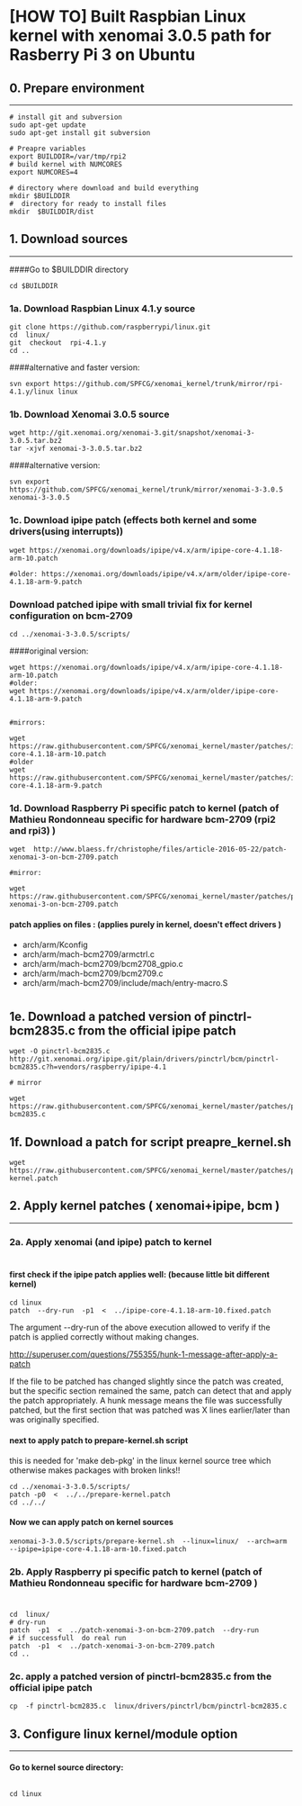 # [HOW TO] Built Raspbian Linux kernel with xenomai 3.0.5 path for Rasberry Pi 3 on Ubuntu


## 0. Prepare environment
---
```shell
# install git and subversion
sudo apt-get update
sudo apt-get install git subversion

# Preapre variables
export BUILDDIR=/var/tmp/rpi2
# build kernel with NUMCORES
export NUMCORES=4

# directory where download and build everything  
mkdir $BUILDDIR   
#  directory for ready to install files
mkdir  $BUILDDIR/dist  
```

## 1. Download sources 
---
####Go to $BUILDDIR directory
```shell
cd $BUILDDIR
```
### 1a. Download Raspbian Linux 4.1.y source

```shell
git clone https://github.com/raspberrypi/linux.git
cd  linux/
git  checkout  rpi-4.1.y
cd ..
```
####alternative and faster version:
```shell
svn export https://github.com/SPFCG/xenomai_kernel/trunk/mirror/rpi-4.1.y/linux linux
```

### 1b. Download Xenomai 3.0.5 source
```shell
wget http://git.xenomai.org/xenomai-3.git/snapshot/xenomai-3-3.0.5.tar.bz2
tar -xjvf xenomai-3-3.0.5.tar.bz2
```
####alternative version:
```shell
svn export https://github.com/SPFCG/xenomai_kernel/trunk/mirror/xenomai-3-3.0.5 xenomai-3-3.0.5
```

### 1c. Download ipipe  patch  (effects both kernel and some drivers(using interrupts))
```shell
wget https://xenomai.org/downloads/ipipe/v4.x/arm/ipipe-core-4.1.18-arm-10.patch

#older: https://xenomai.org/downloads/ipipe/v4.x/arm/older/ipipe-core-4.1.18-arm-9.patch

```
### Download patched ipipe with small trivial fix for kernel configuration on bcm-2709 

```shell
cd ../xenomai-3-3.0.5/scripts/
```
####original version:
```shell
wget https://xenomai.org/downloads/ipipe/v4.x/arm/ipipe-core-4.1.18-arm-10.patch
#older:
wget https://xenomai.org/downloads/ipipe/v4.x/arm/older/ipipe-core-4.1.18-arm-9.patch


#mirrors:

wget https://raw.githubusercontent.com/SPFCG/xenomai_kernel/master/patches/ipipe-core-4.1.18-arm-10.patch
#older
wget https://raw.githubusercontent.com/SPFCG/xenomai_kernel/master/patches/ipipe-core-4.1.18-arm-9.patch

```

### 1d. Download Raspberry Pi specific patch  to kernel  (patch of Mathieu Rondonneau specific for hardware bcm-2709 (rpi2 and rpi3) )
```shell
wget  http://www.blaess.fr/christophe/files/article-2016-05-22/patch-xenomai-3-on-bcm-2709.patch

#mirror:

wget https://raw.githubusercontent.com/SPFCG/xenomai_kernel/master/patches/patch-xenomai-3-on-bcm-2709.patch

```
#### patch applies on files :  (applies purely in kernel, doesn't effect drivers )
*  arch/arm/Kconfig
*  arch/arm/mach-bcm2709/armctrl.c
*  arch/arm/mach-bcm2709/bcm2708_gpio.c
*  arch/arm/mach-bcm2709/bcm2709.c
*  arch/arm/mach-bcm2709/include/mach/entry-macro.S
#
## 1e. Download a patched version of pinctrl-bcm2835.c from the official ipipe patch
```shell
wget -O pinctrl-bcm2835.c  http://git.xenomai.org/ipipe.git/plain/drivers/pinctrl/bcm/pinctrl-bcm2835.c?h=vendors/raspberry/ipipe-4.1

# mirror

wget https://raw.githubusercontent.com/SPFCG/xenomai_kernel/master/patches/pinctrl-bcm2835.c

```
## 1f. Download a patch for script preapre_kernel.sh

```shell
wget https://raw.githubusercontent.com/SPFCG/xenomai_kernel/master/patches/prepare-kernel.patch
```

## 2.  Apply kernel patches ( xenomai+ipipe, bcm  )
---
### 2a. Apply xenomai (and ipipe) patch to kernel
# 
#### first check if the ipipe patch applies well: (because little bit different kernel)
```shell
cd linux
patch  --dry-run  -p1  <  ../ipipe-core-4.1.18-arm-10.fixed.patch
```
 The argument --dry-run of the above execution allowed to verify if the patch is applied correctly without making changes.
 
 http://superuser.com/questions/755355/hunk-1-message-after-apply-a-patch

If the file to be patched has changed slightly since the patch was created, but the specific section remained the same, patch can detect that and apply the patch appropriately.
A hunk  message  means the file was successfully patched, but the first section that was patched was X lines earlier/later
than was originally specified.

#### next to apply patch to prepare-kernel.sh script

this is needed for 'make deb-pkg' in the linux kernel source tree
      which otherwise makes packages with broken links!!

```shell
cd ../xenomai-3-3.0.5/scripts/
patch -p0  <  ../../prepare-kernel.patch
cd ../../
```

#### Now we can apply patch on kernel sources

```shell
xenomai-3-3.0.5/scripts/prepare-kernel.sh  --linux=linux/  --arch=arm  --ipipe=ipipe-core-4.1.18-arm-10.fixed.patch
```

### 2b. Apply Raspberry pi specific patch  to kernel  (patch of Mathieu Rondonneau specific for hardware bcm-2709 )
#
```shell
cd  linux/
# dry-run
patch  -p1  <  ../patch-xenomai-3-on-bcm-2709.patch  --dry-run
# if successfull  do real run
patch  -p1  <  ../patch-xenomai-3-on-bcm-2709.patch  
cd ..
```
### 2c. apply a patched version of pinctrl-bcm2835.c from the official ipipe patch
```shell
cp  -f pinctrl-bcm2835.c  linux/drivers/pinctrl/bcm/pinctrl-bcm2835.c 
```

## 3. Configure linux kernel/module option
---
#### Go to kernel source directory:
```shell

cd linux
```